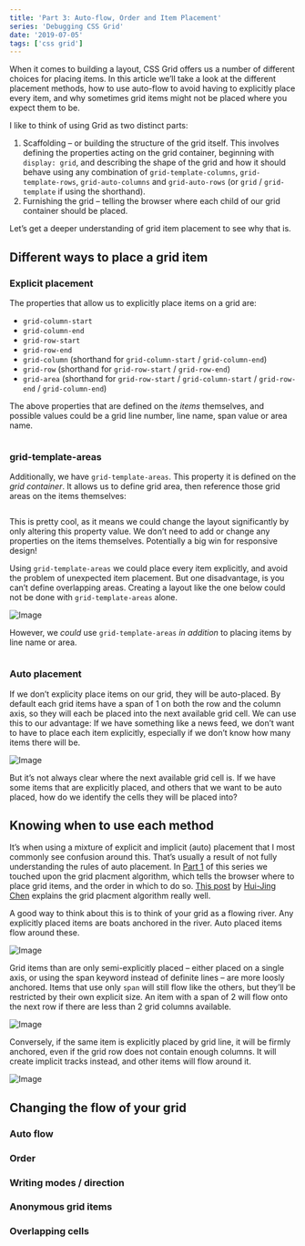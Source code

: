 ```yaml
---
title: 'Part 3: Auto-flow, Order and Item Placement'
series: 'Debugging CSS Grid'
date: '2019-07-05'
tags: ['css grid']
---
```


When it comes to building a layout, CSS Grid offers us a number of different choices for placing items. In this article we’ll take a look at the different placement methods, how to use auto-flow to avoid having to explicitly place every item, and why sometimes grid items might not be placed where you expect them to be.

I like to think of using Grid as two distinct parts:

1. Scaffolding – or building the structure of the grid itself. This involves defining the properties acting on the grid container, beginning with `display: grid`, and describing the shape of the grid and how it should behave using any combination of `grid-template-columns`, `grid-template-rows`, `grid-auto-columns` and `grid-auto-rows` (or `grid` / `grid-template` if using the shorthand).
2. Furnishing the grid – telling the browser where each child of our grid container should be placed.

Let’s get a deeper understanding of grid item placement to see why that is.

## Different ways to place a grid item

### Explicit placement

The properties that allow us to explicitly place items on a grid are:

- `grid-column-start`
- `grid-column-end`
- `grid-row-start`
- `grid-row-end`
- `grid-column` (shorthand for `grid-column-start` / `grid-column-end`)
- `grid-row` (shorthand for `grid-row-start` / `grid-row-end`)
- `grid-area` (shorthand for `grid-row-start` / `grid-column-start` / `grid-row-end` / `grid-column-end`)

The above properties that are defined on the _items_ themselves, and possible values could be a grid line number, line name, span value or area name.

```css
```

### grid-template-areas

Additionally, we have `grid-template-areas`. This property it is defined on the _grid container_. It allows us to define grid area, then reference those grid areas on the items themselves:

```css
```

This is pretty cool, as it means we could change the layout significantly by only altering this property value. We don’t need to add or change any properties on the items themselves. Potentially a big win for responsive design!

Using `grid-template-areas` we could place every item explicitly, and avoid the problem of unexpected item placement. But one disadvantage, is you can’t define overlapping areas. Creating a layout like the one below could not be done with `grid-template-areas` alone.

![Image]()

However, we _could_ use `grid-template-areas` _in addition_ to placing items by line name or area.

```css
```

### Auto placement

If we don’t explicity place items on our grid, they will be auto-placed. By default each grid items have a span of 1 on both the row and the column axis, so they will each be placed into the next available grid cell. We can use this to our advantage: If we have something like a news feed, we don’t want to have to place each item explicitly, especially if we don’t know how many items there will be.

![Image]()

But it’s not always clear where the next available grid cell is. If we have some items that are explicitly placed, and others that we want to be auto placed, how do we identify the cells they will be placed into?

## Knowing when to use each method

It’s when using a mixture of explicit and implicit (auto) placement that I most commonly see confusion around this. That’s usually a result of not fully understanding the rules of auto placement. In [Part 1]() of this series we touched upon the grid placment algorithm, which tells the browser where to place grid items, and the order in which to do so. [This post]() by [Hui-Jing Chen]() explains the grid placment algorithm really well.

A good way to think about this is to think of your grid as a flowing river. Any explicitly placed items are boats anchored in the river. Auto placed items flow around these.

![Image]()

Grid items than are only semi-explicitly placed – either placed on a single axis, or using the span keyword instead of definite lines – are more loosly anchored. Items that use only `span` will still flow like the others, but they’ll be restricted by their own explicit size. An item with a span of 2 will flow onto the next row if there are less than 2 grid columns available.

![Image]()

Conversely, if the same item is explicitly placed by grid line, it will be firmly anchored, even if the grid row does not contain enough columns. It will create implicit tracks instead, and other items will flow around it.

![Image]()

## Changing the flow of your grid

### Auto flow

### Order

### Writing modes / direction

### Anonymous grid items

### Overlapping cells

